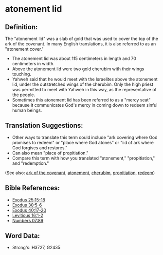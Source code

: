 # atonement lid #

## Definition: ##

The "atonement lid" was a slab of gold that was used to cover the top of the ark of the covenant. In many English translations, it is also referred to as an "atonement cover."

* The atonement lid was about 115 centimeters in length and 70 centimeters in width.
* Above the atonement lid were two gold cherubim with their wings touching.
* Yahweh said that he would meet with the Israelites above the atonement lid, under the outstretched wings of the cherubim. Only the high priest was permitted to meet with Yahweh in this way, as the representative of the people.
* Sometimes this atonement lid has been referred to as a "mercy seat" because it communicates God's mercy in coming down to redeem sinful human beings.

## Translation Suggestions: ##

* Other ways to translate this term could include "ark covering where God promises to redeem" or "place where God atones" or "lid of ark where God forgives and restores."
* Can also mean "place of propitiation."
* Compare this term with how you translated "atonement," "propitiation," and "redemption."

(See also: [ark of the covenant](../kt/arkofthecovenant.md), [atonement](../kt/atonement.md), [cherubim](../other/cherubim.md), [propitiation](../kt/propitiation.md), [redeem](../kt/redeem.md))

## Bible References: ##

* [Exodus 25:15-18](rc://en/tn/help/exo/25/15)
* [Exodus 30:5-6](rc://en/tn/help/exo/30/05)
* [Exodus 40:17-20](rc://en/tn/help/exo/40/17)
* [Leviticus 16:1-2](rc://en/tn/help/lev/16/01)
* [Numbers 07:89](rc://en/tn/help/num/07/89)

## Word Data: ##

* Strong's: H3727, G2435
